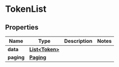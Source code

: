 

# TokenList


## Properties

Name | Type | Description | Notes
------------ | ------------- | ------------- | -------------
**data** | [**List&lt;Token&gt;**](Token.md) |  | 
**paging** | [**Paging**](Paging.md) |  | 



